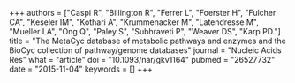 +++
authors = ["Caspi R", "Billington R", "Ferrer L", "Foerster H", "Fulcher CA", "Keseler IM", "Kothari A", "Krummenacker M", "Latendresse M", "Mueller LA", "Ong Q", "Paley S", "Subhraveti P", "Weaver DS", "Karp PD."]
title = "The MetaCyc database of metabolic pathways and enzymes and the BioCyc collection of pathway/genome databases"
journal = "Nucleic Acids Res"
what = "article"
doi = "10.1093/nar/gkv1164"
pubmed = "26527732"
date = "2015-11-04"
keywords = []
+++

